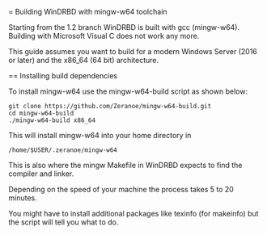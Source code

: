 = Building WinDRBD with mingw-w64 toolchain

Starting from the 1.2 branch WinDRBD is built with
gcc (mingw-w64). Building with Microsoft Visual
C does not work any more.

This guide assumes you want to build for a modern
Windows Server (2016 or later) and the x86_64 
(64 bit) architecture.

== Installing build dependencies

To install mingw-w64 use the mingw-w64-build script
as shown below:

	git clone https://github.com/Zeranoe/mingw-w64-build.git
	cd mingw-w64-build
	./mingw-w64-build x86_64

This will install mingw-w64 into your home directory
in

	/home/$USER/.zeranoe/mingw-w64

This is also where the mingw Makefile in WinDRBD expects
to find the compiler and linker.

Depending on the speed of your machine the process takes
5 to 20 minutes.

You might have to install additional packages like texinfo
(for makeinfo) but the script will tell you what to do.


